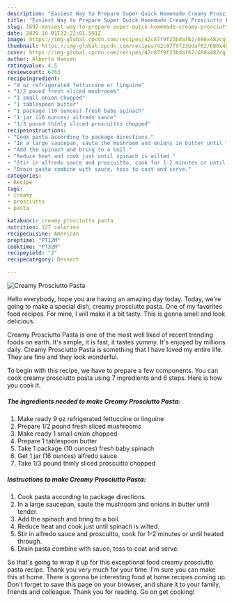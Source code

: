 ```yaml
---
description: "Easiest Way to Prepare Super Quick Homemade Creamy Prosciutto Pasta"
title: "Easiest Way to Prepare Super Quick Homemade Creamy Prosciutto Pasta"
slug: 1697-easiest-way-to-prepare-super-quick-homemade-creamy-prosciutto-pasta
date: 2020-10-01T22:22:01.591Z
image: https://img-global.cpcdn.com/recipes/42c87f9f23bdaf62/680x482cq70/creamy-prosciutto-pasta-recipe-main-photo.jpg
thumbnail: https://img-global.cpcdn.com/recipes/42c87f9f23bdaf62/680x482cq70/creamy-prosciutto-pasta-recipe-main-photo.jpg
cover: https://img-global.cpcdn.com/recipes/42c87f9f23bdaf62/680x482cq70/creamy-prosciutto-pasta-recipe-main-photo.jpg
author: Alberta Hansen
ratingvalue: 4.5
reviewcount: 6763
recipeingredient:
- "9 oz refrigerated fettuccine or linguine"
- "1/2 pound fresh sliced mushrooms"
- "1 small onion chopped"
- "1 tablespoon butter"
- "1 package (10 ounces) fresh baby spinach"
- "1 jar (16 ounces) alfredo sauce"
- "1/3 pound thinly sliced proscuitto chopped"
recipeinstructions:
- "Cook pasta according to package directions."
- "In a large saucepan, saute the mushroom and onions in butter until tender."
- "Add the spinach and bring to a boil."
- "Reduce heat and cook just until spinach is wilted."
- "Stir in alfredo sauce and proscuitto, cook for 1-2 minutes or until heated through."
- "Drain pasta combine with sauce, toss to coat and serve."
categories:
- Recipe
tags:
- creamy
- prosciutto
- pasta

katakunci: creamy prosciutto pasta 
nutrition: 127 calories
recipecuisine: American
preptime: "PT12M"
cooktime: "PT32M"
recipeyield: "2"
recipecategory: Dessert

---
```



![Creamy Prosciutto Pasta](https://img-global.cpcdn.com/recipes/42c87f9f23bdaf62/680x482cq70/creamy-prosciutto-pasta-recipe-main-photo.jpg)

Hello everybody, hope you are having an amazing day today. Today, we're going to make a special dish, creamy prosciutto pasta. One of my favorites food recipes. For mine, I will make it a bit tasty. This is gonna smell and look delicious.



Creamy Prosciutto Pasta is one of the most well liked of recent trending foods on earth. It's simple, it is fast, it tastes yummy. It's enjoyed by millions daily. Creamy Prosciutto Pasta is something that I have loved my entire life. They are fine and they look wonderful.


To begin with this recipe, we have to prepare a few components. You can cook creamy prosciutto pasta using 7 ingredients and 6 steps. Here is how you cook it.

<!--inarticleads1-->

##### The ingredients needed to make Creamy Prosciutto Pasta:

1. Make ready 9 oz refrigerated fettuccine or linguine
1. Prepare 1/2 pound fresh sliced mushrooms
1. Make ready 1 small onion chopped
1. Prepare 1 tablespoon butter
1. Take 1 package (10 ounces) fresh baby spinach
1. Get 1 jar (16 ounces) alfredo sauce
1. Take 1/3 pound thinly sliced proscuitto chopped




<!--inarticleads2-->

##### Instructions to make Creamy Prosciutto Pasta:

1. Cook pasta according to package directions.
1. In a large saucepan, saute the mushroom and onions in butter until tender.
1. Add the spinach and bring to a boil.
1. Reduce heat and cook just until spinach is wilted.
1. Stir in alfredo sauce and proscuitto, cook for 1-2 minutes or until heated through.
1. Drain pasta combine with sauce, toss to coat and serve.




So that's going to wrap it up for this exceptional food creamy prosciutto pasta recipe. Thank you very much for your time. I'm sure you can make this at home. There is gonna be interesting food at home recipes coming up. Don't forget to save this page on your browser, and share it to your family, friends and colleague. Thank you for reading. Go on get cooking!
